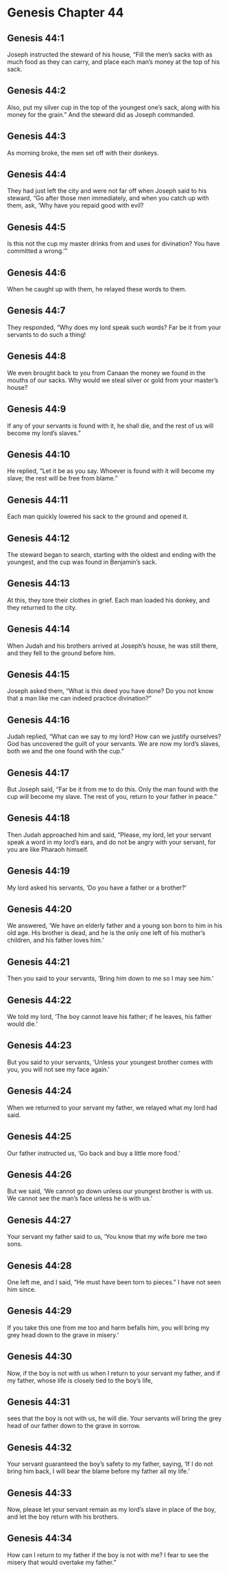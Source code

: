 # Genesis Chapter 44

## Genesis 44:1
Joseph instructed the steward of his house, “Fill the men’s sacks with as much food as they can carry, and place each man’s money at the top of his sack.

## Genesis 44:2
Also, put my silver cup in the top of the youngest one’s sack, along with his money for the grain.” And the steward did as Joseph commanded.

## Genesis 44:3
As morning broke, the men set off with their donkeys.

## Genesis 44:4
They had just left the city and were not far off when Joseph said to his steward, “Go after those men immediately, and when you catch up with them, ask, ‘Why have you repaid good with evil?

## Genesis 44:5
Is this not the cup my master drinks from and uses for divination? You have committed a wrong.’”

## Genesis 44:6
When he caught up with them, he relayed these words to them.

## Genesis 44:7
They responded, “Why does my lord speak such words? Far be it from your servants to do such a thing!

## Genesis 44:8
We even brought back to you from Canaan the money we found in the mouths of our sacks. Why would we steal silver or gold from your master’s house?

## Genesis 44:9
If any of your servants is found with it, he shall die, and the rest of us will become my lord’s slaves.”

## Genesis 44:10
He replied, “Let it be as you say. Whoever is found with it will become my slave; the rest will be free from blame.”

## Genesis 44:11
Each man quickly lowered his sack to the ground and opened it.

## Genesis 44:12
The steward began to search, starting with the oldest and ending with the youngest, and the cup was found in Benjamin’s sack.

## Genesis 44:13
At this, they tore their clothes in grief. Each man loaded his donkey, and they returned to the city.

## Genesis 44:14
When Judah and his brothers arrived at Joseph’s house, he was still there, and they fell to the ground before him.

## Genesis 44:15
Joseph asked them, “What is this deed you have done? Do you not know that a man like me can indeed practice divination?”

## Genesis 44:16
Judah replied, “What can we say to my lord? How can we justify ourselves? God has uncovered the guilt of your servants. We are now my lord’s slaves, both we and the one found with the cup.”

## Genesis 44:17
But Joseph said, “Far be it from me to do this. Only the man found with the cup will become my slave. The rest of you, return to your father in peace.”

## Genesis 44:18
Then Judah approached him and said, “Please, my lord, let your servant speak a word in my lord’s ears, and do not be angry with your servant, for you are like Pharaoh himself.

## Genesis 44:19
My lord asked his servants, ‘Do you have a father or a brother?’

## Genesis 44:20
We answered, ‘We have an elderly father and a young son born to him in his old age. His brother is dead, and he is the only one left of his mother’s children, and his father loves him.’

## Genesis 44:21
Then you said to your servants, ‘Bring him down to me so I may see him.’

## Genesis 44:22
We told my lord, ‘The boy cannot leave his father; if he leaves, his father would die.’

## Genesis 44:23
But you said to your servants, ‘Unless your youngest brother comes with you, you will not see my face again.’

## Genesis 44:24
When we returned to your servant my father, we relayed what my lord had said.

## Genesis 44:25
Our father instructed us, ‘Go back and buy a little more food.’

## Genesis 44:26
But we said, ‘We cannot go down unless our youngest brother is with us. We cannot see the man’s face unless he is with us.’

## Genesis 44:27
Your servant my father said to us, ‘You know that my wife bore me two sons.

## Genesis 44:28
One left me, and I said, “He must have been torn to pieces.” I have not seen him since.

## Genesis 44:29
If you take this one from me too and harm befalls him, you will bring my grey head down to the grave in misery.’

## Genesis 44:30
Now, if the boy is not with us when I return to your servant my father, and if my father, whose life is closely tied to the boy’s life,

## Genesis 44:31
sees that the boy is not with us, he will die. Your servants will bring the grey head of our father down to the grave in sorrow.

## Genesis 44:32
Your servant guaranteed the boy’s safety to my father, saying, ‘If I do not bring him back, I will bear the blame before my father all my life.’

## Genesis 44:33
Now, please let your servant remain as my lord’s slave in place of the boy, and let the boy return with his brothers.

## Genesis 44:34
How can I return to my father if the boy is not with me? I fear to see the misery that would overtake my father.”
